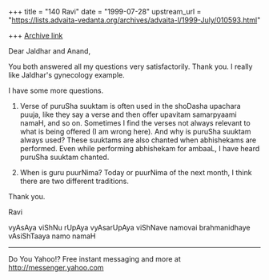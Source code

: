 +++
title = "140 Ravi"
date = "1999-07-28"
upstream_url = "https://lists.advaita-vedanta.org/archives/advaita-l/1999-July/010593.html"

+++
[Archive link](https://lists.advaita-vedanta.org/archives/advaita-l/1999-July/010593.html)

Dear Jaldhar and Anand,

You both answered all my questions very satisfactorily. Thank you. I
really like Jaldhar's gynecology example.

I have some more questions.

1) Verse of puruSha suuktam is often used in the shoDasha upachara
puuja, like they say a verse and then offer upavitam samarpyaami namaH,
and so on. Sometimes I find the verses not always relevant to what is
being offered (I am wrong here). And why is puruSha suuktam always
used? These suuktams are also chanted when abhishekams are performed.
Even while performing abhishekam for ambaaL, I have heard puruSha
suuktam chanted.

2) When is guru puurNima? Today or puurNima of the next month, I think
there are two different traditions.

Thank you.

Ravi

vyAsAya viShNu rUpAya vyAsarUpAya viShNave
namovai brahmanidhaye vAsiShTaaya namo namaH





_____________________________________________________________
Do You Yahoo!?
Free instant messaging and more at http://messenger.yahoo.com

